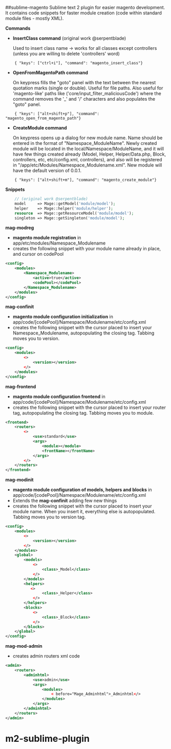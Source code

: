 ##sublime-magento
Sublime text 2 plugin for easier magento development. It contains code snippets for faster module creation (code within standard module files - mostly XML).

**Commands**

* **InsertClass command** (original work @serpentblade)

    Used to insert class name -> works for all classes except controllers (unless you are willing to delete 'controllers' word)
```
    { "keys": ["ctrl+i"], "command": "magento_insert_class"}
```

* **OpenFromMagentoPath command**

    On keypress fills the "goto" panel with the text between the nearest quotation marks (single or double). Useful for file paths. Also useful for 'magento-like' paths like ('core/input_filter_maliciousCode') where the command removes the '_' and '/' characters and also populates the "goto" panel.
```
    { "keys": ["alt+shift+p"], "command": "magento_open_from_magento_path"}
```

* **CreateModule command**

    On keypress opens up a dialog for new module name. Name should be entered in the format of "Namespace_ModuleName". Newly created module will be located in the local/Namespace/ModuleName, and it will have few things created already (Model, Helper, Helper/Data.php, Block, controllers, etc, etc/config.xml, controllers), and also will be registered in "/app/etc/Modules/Namespace_Modulename.xml".
    New module will have the default version of 0.0.1.
```
    { "keys": ["alt+shift+m"], "command": "magento_create_module"}
```

**Snippets**
```php
    // (original work @serpentblade)
    model     => Mage::getModel('module/model');
    helper    => Mage::helper('module/helper');
    resource  => Mage::getResourceModel('module/model');
    singleton => Mage::getSingleton('module/model');

```

**mag-modreg**
 * **magento module registration** in app/etc/modules/Namespace_Modulename
 * creates the following snippet with your module name already in place, and cursor on codePool
```xml
<config>
    <modules>
        <Namespace_Modulename>
            <active>true</active>
            <codePool></codePool>
        </Namespace_Modulename>
    </modules>
</config>
```

**mag-confinit**
 * **magento module configuration initialization** in app/code/[codePool]/Namespace/Modulename/etc/config.xml
 * creates the following snippet with the cursor placed to insert your Namespace_Modulename, autopopulating the closing tag. Tabbing moves you to version.
```xml
<config>
    <modules>
        <>
            <version></version>
        </>
    </modules>
</config>
```

**mag-frontend**
 * **magento module configuration frontend** in app/code/[codePool]/Namespace/Modulename/etc/config.xml
 * creates the following snippet with the cursor placed to insert your router tag, autopopulating the closing tag. Tabbing moves you to module.
```xml
<frontend>
    <routers>
        <>
            <use>standard</use>
            <args>
                <module></module>
                <frontName></frontName>
            </args>
        </>
    </routers>
</frontend>
```

**mag-modinit**
 * **magento module configuration of models, helpers and blocks** in app/code/[codePool]/Namespace/Modulename/etc/config.xml
 * Extends the **mag-confinit** adding few new things
 * creates the following snippet with the cursor placed to insert your module name. When you insert it, everything else is autopopulated. Tabbing moves you to version tag.
```xml
<config>
    <modules>
        <>
            <version></version>
        </>
    </modules>
    <global>
        <models>
            <>
                <class>_Model</class>
            </>
        </models>
        <helpers>
           <>
                <class>_Helper</class>
            </>
        </helpers>
        <blocks>
            <>
                <class>_Block</class>
            </>
        </blocks>
    </global>
</config>
```
**mag-mod-admin**
* creates admin routers xml code
```xml
<admin>
    <routers>
        <adminhtml>
            <use>admin</use>
            <args>
                <modules>
                    < before="Mage_Adminhtml">_Adminhtml</>
                </modules>
            </args>
        </adminhtml>
    </routers>
</admin>
```
# m2-sublime-plugin
